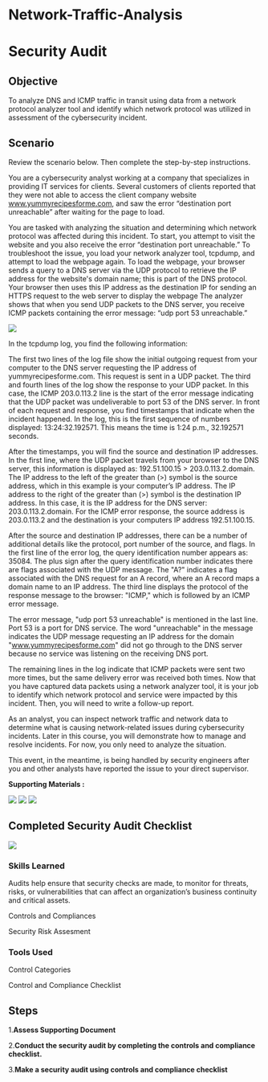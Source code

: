 # Network-Traffic-Analysis
 # Security Audit

## Objective

To analyze DNS and ICMP traffic in transit using data from a network protocol analyzer tool and  identify which network protocol was utilized in assessment of the cybersecurity incident. 


## Scenario

Review the scenario below. Then complete the step-by-step instructions.

You are a cybersecurity analyst working at a company that specializes in providing IT services for clients. Several customers of clients reported that they were not able to access the client company website www.yummyrecipesforme.com, and saw the error “destination port unreachable” after waiting for the page to load. 

You are tasked with analyzing the situation and determining which network protocol was affected during this incident. To start, you attempt to visit the website and you also receive the error “destination port unreachable.” To troubleshoot the issue, you load your network analyzer tool, tcpdump, and attempt to load the webpage again. To load the webpage, your browser sends a query to a DNS server via the UDP protocol to retrieve the IP address for the website's domain name; this is part of the DNS protocol. Your browser then uses this IP address as the destination IP for sending an HTTPS request to the web server to display the webpage  The analyzer shows that when you send UDP packets to the DNS server, you receive ICMP packets containing the error message: “udp port 53 unreachable.” 

 <img src="https://d3c33hcgiwev3.cloudfront.net/imageAssetProxy.v1/LKXsnNIhT0e1mAz5AEvxog_d363c94e0a4f4a8b90b0be403f6ee1f1_mMBaLWLyXG2omYBcSdjuR8y5_S59zow1ZEPYdjNyJzA1B0r55nI9KmDosI8QHXcEwE51NxM3N5gNtMgSOyVDHyJVLZvZA7_jJtkzUKfxuqFUJPHs57vVVES-LbG5teR8eir4idaqsxFaYJhhVJZn-a_S-txb7zQNIZq07XESgSkqDHuzfvALfYk3lipGVBY?expiry=1723507200000&hmac=8-YkfsaZXM-0OkQvKnnpzmh-jkP3stG5LLV6uCLtaNA" />

 In the tcpdump log, you find the following information:

The first two lines of the log file show the initial outgoing request from your computer to the DNS server requesting the IP address of yummyrecipesforme.com. This request is sent in a UDP packet.
The third and fourth lines of the log show the response to your UDP packet. In this case, the ICMP 203.0.113.2 line is the start of the error message indicating that the UDP packet was undeliverable to port 53 of the DNS server.
In front of each request and response, you find timestamps that indicate when the incident happened. In the log, this is the first sequence of numbers displayed: 13:24:32.192571. This means the time is 1:24 p.m., 32.192571 seconds.

After the timestamps, you will find the source and destination IP addresses. In the first line, where the UDP packet travels from your browser to the DNS server, this information is displayed as: 192.51.100.15 > 203.0.113.2.domain. The IP address to the left of the greater than (>) symbol is the source address, which in this example is your computer’s IP address. The IP address to the right of the greater than (>) symbol is the destination IP address. In this case, it is the IP address for the DNS server: 203.0.113.2.domain. For the ICMP error response, the source address is 203.0.113.2 and the destination is your computers IP address 192.51.100.15.

After the source and destination IP addresses, there can be a number of additional details like the protocol, port number of the source, and flags. In the first line of the error log, the query identification number appears as: 35084. The plus sign after the query identification number indicates there are flags associated with the UDP message. The "A?" indicates a flag associated with the DNS request for an A record, where an A record maps a domain name to an IP address. The third line displays the protocol of the response message to the browser: "ICMP," which is followed by an ICMP error message.

The error message, "udp port 53 unreachable" is mentioned in the last line. Port 53 is a port for DNS service. The word "unreachable" in the message indicates the UDP message requesting an IP address for the domain "www.yummyrecipesforme.com" did not go through to the DNS server because no service was listening on the receiving DNS port.

The remaining lines in the log indicate that ICMP packets were sent two more times, but the same delivery error was received both times. 
Now that you have captured data packets using a network analyzer tool, it is your job to identify which network protocol and service were impacted by this incident. Then, you will need to write a follow-up report. 

As an analyst, you can inspect network traffic and network data to determine what is causing network-related issues during cybersecurity incidents. Later in this course, you will demonstrate how to manage and resolve incidents. For now, you only need to analyze the situation. 

This event, in the meantime, is being handled by security engineers after you and other analysts have reported the issue to your direct supervisor. 



**Supporting Materials :**

<a href="https://d3c33hcgiwev3.cloudfront.net/Cf51n9nbSD68ZTB5tTf3sA_a7545121c27b41a2b32db66f1cde7bf1_Botium-Toys-Scope-goals-and-risk-assessment-report.docx?Expires=1723507200&Signature=XcTzblQrAuiYEc3oYV06OKQMG3C6qKz6-r8Ae7fLvJSYvQVDuArQcXLAWBkRe03n36u8Hi~RLhzAE9hPU0ecSgSvzsAjQ~iWxi1Md0XjYw1NDlReZZq7rSaoxE~VMSk8oEiIEz0E-CrAzNQuroM36rMmcScRgOhtEFT7F9Pvpgw_&Key-Pair-Id=APKAJLTNE6QMUY6HBC5A"><img src="https://img.shields.io/badge/-MSword:Risk Assessment Report-0072b1?&style=for-the-badge&logo=word&logoColor=white" /></a>
<a href="https://d3c33hcgiwev3.cloudfront.net/UlCuw8LhSSqoHh2mqEAU0g_a1ed3f7f746c4071ae68b52dd07e4df1_Control-categories.docx?Expires=1723507200&Signature=T~0F1idr8XCj9OLXF2xqDqYD4T7yGXDb6CvIJPyCdcGnghLAkKv8ajqv7QcjS3ldeEVbfNneUTOyO7tmqgMFeaAMb-BOafKAjoJXbmuUgtRwXn4MRoLVJWUmlgZdUrGTU5ZJem2JyY~j0MMPsxk5U0oAS6X8~Cl-7XTa-4GOObU_&Key-Pair-Id=APKAJLTNE6QMUY6HBC5A"><img src="https://img.shields.io/badge/-MSword:Control Categories-0072b1?&style=for-the-badge&logo=word&logoColor=white" /></a>
<a href="https://d3c33hcgiwev3.cloudfront.net/sE_0LUF0RqCuA0FAF0KCPA_ef185c6c047247f882a8658018018df1_Controls-and-compliance-checklist.docx?Expires=1723507200&Signature=KfQznVeWr8O9eIJiAt6E6xv-gyBskQdXgzCrN~NcnUefRbE9rSEZOTWxWrbvGyv3XzbydkuQKb987dkmfZ0OGpXxosP9BhdvHnESo7Ww4p-A9MvQuQz9IG7bmnGOIMyMCcyZslCqfIiJYOZ43F0jzee~q4Oo6sG9g4a8VPNP4L0_&Key-Pair-Id=APKAJLTNE6QMUY6HBC5A"><img src="https://img.shields.io/badge/-MSword:Controls and Compliance Checklist-0072b1?&style=for-the-badge&logo=word&logoColor=white" /></a>


## Completed Security Audit Checklist

<a href="https://docs.google.com/document/d/1Kb7iYaSfQvwlBihvcrle33uXFqdoqKPlxM4_ZIoXSBs/edit?usp=sharing
"><img src="https://img.shields.io/badge/-GoogleDOCS:Security Audit Checklist-FFFF?&style=for-the-badge&logo=Google&logoColor=white" /></a>


### Skills Learned

Audits help ensure that security checks are made, to monitor for threats, risks, or vulnerabilities that can affect an organization’s business continuity and critical assets. 

Controls and Compliances

Security Risk Assesment


### Tools Used

Control Categories 

Control and Compliance Checklist

## Steps

1.**Assess Supporting Document** 

2.**Conduct the security audit by completing the controls and compliance checklist.**

3.**Make  a security audit using controls and compliance checklist**
